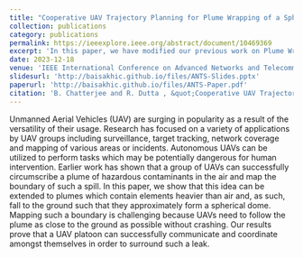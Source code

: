 ```yaml
---
title: "Cooperative UAV Trajectory Planning for Plume Wrapping of a Spherical Dome"
collection: publications
category: publications
permalink: https://ieeexplore.ieee.org/abstract/document/10469369
excerpt: 'In this paper, we have modified our previous work on Plume Wrapping in order to allow agents to make corrective action based on the shape of the Plume. In case of contaminants falling to the ground due to the particles being heavier than air, agents can modify their initial assmptions when encountering altitudes that violate safety considerations.'
date: 2023-12-18
venue: 'IEEE International Conference on Advanced Networks and Telecommunications Systems (ANTS)'
slidesurl: 'http://baisakhic.github.io/files/ANTS-Slides.pptx'
paperurl: 'http://baisakhic.github.io/files/ANTS-Paper.pdf'
citation: 'B. Chatterjee and R. Dutta , &quot;Cooperative UAV Trajectory Planning for Plume Wrapping of a Spherical Dome,&quot; <i> 2023 IEEE International Conference on Advanced Networks and Telecommunications Systems (ANTS), Jaipur, India, 2023, pp. 264-269,</i> doi: 10.1109/ANTS59832.2023.10469369.'
---
```



Unmanned Aerial Vehicles (UAV) are surging in popularity as a result of the versatility of their usage. Research has focused on a variety of applications by UAV groups including surveillance, target tracking, network coverage and mapping of various areas or incidents. Autonomous UAVs can be utilized to perform tasks which may be potentially dangerous for human intervention. Earlier work has shown that a group of UAVs can successfully circumscribe a plume of hazardous contaminants in the air and map the boundary of such a spill. In this paper, we show that this idea can be extended to plumes which contain elements heavier than air and, as such, fall to the ground such that they approximately form a spherical dome. Mapping such a boundary is challenging because UAVs need to follow the plume as close to the ground as possible without crashing. Our results prove that a UAV platoon can successfully communicate and coordinate amongst themselves in order to surround such a leak.